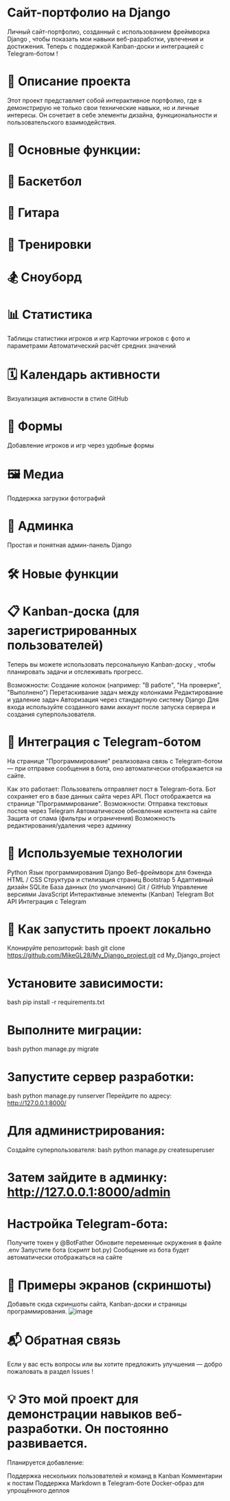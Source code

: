 # Сайт-портфолио на Django
Личный сайт-портфолио, созданный с использованием фреймворка Django , чтобы показать мои навыки веб-разработки, увлечения и достижения.
Теперь с поддержкой Kanban-доски и интеграцией с Telegram-ботом ! 

# 📌 Описание проекта
Этот проект представляет собой интерактивное портфолио, где я демонстрирую не только свои технические навыки, но и личные интересы. Он сочетает в себе элементы дизайна, функциональности и пользовательского взаимодействия.

# 🔧 Основные функции:
# 🏀 Баскетбол
# 🎸 Гитара
# 💪 Тренировки
# 🏂 Сноуборд
# 📊 Статистика
Таблицы статистики игроков и игр
Карточки игроков с фото и параметрами
Автоматический расчёт средних значений
# 🗓️ Календарь активности
Визуализация активности в стиле GitHub
# 👤 Формы
Добавление игроков и игр через удобные формы
# 🖼️ Медиа
Поддержка загрузки фотографий
# 📁 Админка
Простая и понятная админ-панель Django
# 🛠️ Новые функции
# 📋 Kanban-доска (для зарегистрированных пользователей)
Теперь вы можете использовать персональную Kanban-доску , чтобы планировать задачи и отслеживать прогресс. 

Возможности:
Создание колонок (например: "В работе", "На проверке", "Выполнено")
Перетаскивание задач между колонками
Редактирование и удаление задач
Авторизация через стандартную систему Django
Для входа используйте созданного вами аккаунт после запуска сервера и создания суперпользователя. 

# 🤖 Интеграция с Telegram-ботом
На странице "Программирование" реализована связь с Telegram-ботом — при отправке сообщения в бота, оно автоматически отображается на сайте. 

Как это работает:
Пользователь отправляет пост в Telegram-бота.
Бот сохраняет его в базе данных сайта через API.
Пост отображается на странице "Программирование".
Возможности:
Отправка текстовых постов через Telegram
Автоматическое обновление контента на сайте
Защита от спама (фильтры и ограничения)
Возможность редактирования/удаления через админку
# 🧰 Используемые технологии
Python
Язык программирования
Django
Веб-фреймворк для бэкенда
HTML / CSS
Структура и стилизация страниц
Bootstrap 5
Адаптивный дизайн
SQLite
База данных (по умолчанию)
Git / GitHub
Управление версиями
JavaScript
Интерактивные элементы (Kanban)
Telegram Bot API
Интеграция с Telegram

# 🚀 Как запустить проект локально
Клонируйте репозиторий:
bash
git clone https://github.com/MikeGL28/My_Django_project.git 
cd My_Django_project
# Установите зависимости:
bash
pip install -r requirements.txt
# Выполните миграции:
bash
python manage.py migrate
# Запустите сервер разработки:
bash
python manage.py runserver
Перейдите по адресу: http://127.0.0.1:8000/
# Для администрирования:
Создайте суперпользователя:
bash
python manage.py createsuperuser
# Затем зайдите в админку: http://127.0.0.1:8000/admin
# Настройка Telegram-бота:
Получите токен у @BotFather
Обновите переменные окружения в файле .env
Запустите бота (скрипт bot.py)
Сообщение из бота будет автоматически отображаться на сайте
# 📸 Примеры экранов (скриншоты)
Добавьте сюда скриншоты сайта, Kanban-доски и страницы программирования. 
![image](https://github.com/user-attachments/assets/6ef56da4-c27b-4fba-b0a9-37f2263f3bad)

# 📬 Обратная связь
Если у вас есть вопросы или вы хотите предложить улучшения — добро пожаловать в раздел Issues !

# 💡 Это мой проект для демонстрации навыков веб-разработки. Он постоянно развивается.
Планируется добавление: 

Поддержка нескольких пользователей и команд в Kanban
Комментарии к постам
Поддержка Markdown в Telegram-боте
Docker-образ для упрощённого деплоя
